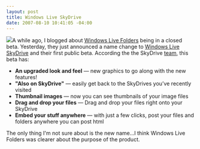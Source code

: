 ```yaml
---
layout: post
title: Windows Live SkyDrive
date: 2007-08-10 10:41:05 -04:00
---
```


![](http://byfiles.storage.live.com/y1phTaiyPdAi6ltTq3_l-VguEkLLDxjqFMFr_j08OJft0AsA0zT4m-HFzAzj6KEZNLAQqetVG0dKrI)A while ago, I blogged about [Windows Live Folders](http://geekswithblogs.net/sdorman/archive/2007/06/28/Closed-Betas-for-Windows-Live-Folder-and-Windows-Live-Photo.aspx) being in a closed beta. Yesterday, they just announced a name change to [Windows Live SkyDrive](http://skydrive.live.com/) and their first public beta. According the the SkyDrive [team](http://skydriveteam.spaces.live.com/blog/cns%21977F793E846B3C96%21124.entry), this beta has:

*   **An upgraded look and feel** — new graphics to go along with the new features!  
*   **"Also on SkyDrive"** — easily get back to the SkyDrives you’ve recently visited  
*   **Thumbnail images** — now you can see thumbnails of your image files  
*   **Drag and drop your files** — Drag and drop your files right onto your SkyDrive  
*   **Embed your stuff anywhere** — with just a few clicks, post your files and folders anywhere you can post html  

The only thing I'm not sure about is the new name...I think Windows Live Folders was clearer about the purpose of the product.
